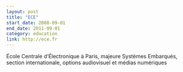 ```yaml
---
layout: post
title: "ECE"
start_date: 2008-09-01
end_date: 2011-09-01
category: education
link: http://ece.fr
---
```


École Centrale d’Électronique à Paris, majeure Systèmes Embarqués, section internationale, options audiovisuel et médias numériques
